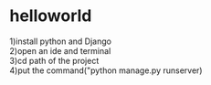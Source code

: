 # helloworld

1)install python and Django <br/>
2)open an ide and terminal <br/>
3)cd path of the project <br/>
4)put the command("python manage.py runserver)
